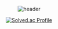 <div align=center>
  
![header](https://capsule-render.vercel.app/api?type=waving&color=timeGradient&height=200&section=header&text=SEN&fontSize=60&fontAlignY=45)
  
[![Solved.ac Profile](http://mazassumnida.wtf/api/v2/generate_badge?boj=5_22hz)](https://solved.ac/5_22hz/)

</div>
